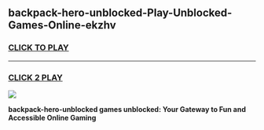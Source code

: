 
## backpack-hero-unblocked-Play-Unblocked-Games-Online-ekzhv
<h3>
<a href="https://premium76.site?title=backpack-hero-unblocked&ref=25A">CLICK TO PLAY</a></h3>
<hr>

<h3>
<a href="https://premium76.site?title=backpack-hero-unblocked&ref=25A">CLICK 2 PLAY</a>
  
</h3>

<a href="https://premium76.site?title=backpack-hero-unblocked&ref=25A"><img src="https://clearcache.store/games.png"></a>


**backpack-hero-unblocked games unblocked: Your Gateway to Fun and Accessible Online Gaming**
